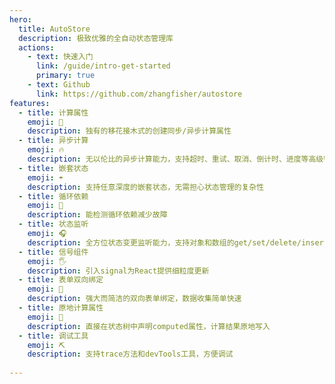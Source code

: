 ```yaml
---
hero:
  title: AutoStore
  description: 极致优雅的全自动状态管理库
  actions:
    - text: 快速入门
      link: /guide/intro-get-started
      primary: true
    - text: Github
      link: https://github.com/zhangfisher/autostore
features:
  - title: 计算属性
    emoji: 💎
    description: 独有的移花接木式的创建同步/异步计算属性    
  - title: 异步计算
    emoji: 🔥
    description: 无以伦比的异步计算能力，支持超时、重试、取消、倒计时、进度等高级特性
  - title: 嵌套状态
    emoji: ☂️
    description: 支持任意深度的嵌套状态，无需担心状态管理的复杂性
  - title: 循环依赖
    emoji: 🎯
    description: 能检测循环依赖减少故障
  - title: 状态监听
    emoji: 🎧
    description: 全方位状态变更监听能力，支持对象和数组的get/set/delete/insert等操作监听
  - title: 信号组件
    emoji: 🖐️
    description: 引入signal为React提供细粒度更新
  - title: 表单双向绑定
    emoji: 🚀
    description: 强大而简洁的双向表单绑定，数据收集简单快速
  - title: 原地计算属性
    emoji: 🏃
    description: 直接在状态树中声明computed属性，计算结果原地写入
  - title: 调试工具
    emoji: ⛏️
    description: 支持trace方法和devTools工具，方便调试
        
---
```

 

